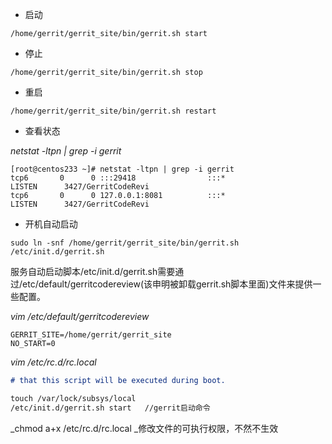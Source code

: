 * 启动

```
/home/gerrit/gerrit_site/bin/gerrit.sh start
```

* 停止

```
/home/gerrit/gerrit_site/bin/gerrit.sh stop
```

* 重启

```
/home/gerrit/gerrit_site/bin/gerrit.sh restart
```

* 查看状态

_netstat -ltpn \| grep -i gerrit_

```
[root@centos233 ~]# netstat -ltpn | grep -i gerrit
tcp6       0      0 :::29418                :::*                    LISTEN      3427/GerritCodeRevi 
tcp6       0      0 127.0.0.1:8081          :::*                    LISTEN      3427/GerritCodeRevi
```

* 开机自动启动

```
sudo ln -snf /home/gerrit/gerrit_site/bin/gerrit.sh /etc/init.d/gerrit.sh
```

服务自动启动脚本/etc/init.d/gerrit.sh需要通过/etc/default/gerritcodereview\(该申明被卸载gerrit.sh脚本里面\)文件来提供一些配置。

_vim /etc/default/gerritcodereview_

```
GERRIT_SITE=/home/gerrit/gerrit_site
NO_START=0
```

_vim /etc/rc.d/rc.local_

```markdown
# that this script will be executed during boot.

touch /var/lock/subsys/local
/etc/init.d/gerrit.sh start   //gerrit启动命令
```

_chmod a+x /etc/rc.d/rc.local _修改文件的可执行权限，不然不生效



